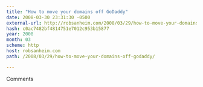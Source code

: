 ```yaml
---
title: "How to move your domains off GoDaddy"
date: 2008-03-30 23:31:30 -0500
external-url: http://robsanheim.com/2008/03/29/how-to-move-your-domains-off-godaddy/
hash: c0ac7482bf4814751e7012c953b15877
year: 2008
month: 03
scheme: http
host: robsanheim.com
path: /2008/03/29/how-to-move-your-domains-off-godaddy/

---
```


Comments
